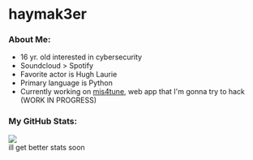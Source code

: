 # haymak3er

### About Me:
 - 16 yr. old interested in cybersecurity
 - Soundcloud > Spotify
 - Favorite actor is Hugh Laurie
 - Primary language is Python
 - Currently working on [mis4tune](https://github.com/haymak3er/mis4tune), web app that I'm gonna try to hack (WORK IN PROGRESS)

### My GitHub Stats:
[![](https://github-readme-stats.vercel.app/api?username=haymak3er&theme=github_dark&show_icons=true&hide=contribs,prs)](https://github.com/anuraghazra/github-readme-stats)<br>
ill get better stats soon
